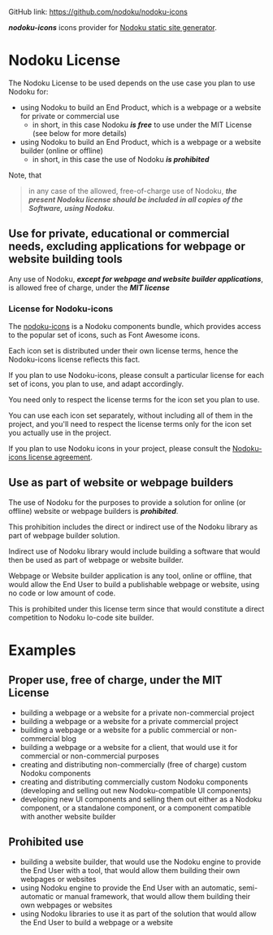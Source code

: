 

GitHub link: https://github.com/nodoku/nodoku-icons


**_nodoku-icons_** icons provider for [Nodoku static site generator](https://github.com/nodoku/nodoku-core).



# Nodoku License

The Nodoku License to be used depends on the use case you plan to use Nodoku for:

- using Nodoku to build an End Product, which is a webpage or a website for private or commercial use
  - in short, in this case Nodoku **_is free_** to use under the MIT License (see below for more details)
- using Nodoku to build an End Product, which is a webpage or a website builder (online or offline)
  - in short, in this case the use of Nodoku **_is prohibited_**


Note, that
> in any case of the allowed, free-of-charge use of Nodoku, **_the present Nodoku license should be included in all copies of the Software, using Nodoku_**.



## Use for private, educational or commercial needs, excluding applications for webpage or website building tools

Any use of Nodoku, **_except for webpage and website builder applications_**, is allowed free of charge, under the **_MIT license_**



### License for Nodoku-icons

The [nodoku-icons](https://github.com/nodoku/nodoku-icons) is a Nodoku components bundle, which provides access to the popular set of icons, such as Font Awesome icons.

Each icon set is distributed under their own license terms, hence the Nodoku-icons license reflects this fact.

If you plan to use Nodoku-icons, please consult a particular license for each set of icons, you plan to use, and adapt accordingly.

You need only to respect the license terms for the icon set you plan to use.

You can use each icon set separately, without including all of them in the project, and you'll need to respect the license terms only for the icon set you actually use in the project.

If you plan to use Nodoku icons in your project, please consult the [Nodoku-icons license agreement](https://github.com/nodoku/nodoku-icons/blob/main/LICENSE).


## Use as part of website or webpage builders

The use of Nodoku for the purposes to provide a solution for online (or offline) website or webpage builders is **_prohibited_**.

This prohibition includes the direct or indirect use of the Nodoku library as part of webpage builder solution.

Indirect use of Nodoku library would include building a software that would then be used as part of webpage or website builder.

Webpage or Website builder application is any tool, online or offline, that would allow the End User to build a publishable webpage or website, using no code or low amount of code.

This is prohibited under this license term since that would constitute a direct competition to Nodoku lo-code site builder.

# Examples

## Proper use, free of charge, under the MIT License

- building a webpage or a website for a private non-commercial project
- building a webpage or a website for a private commercial project
- building a webpage or a website for a public commercial or non-commercial blog
- building a webpage or a website for a client, that would use it for commercial or non-commercial purposes
- creating and distributing non-commercially (free of charge) custom Nodoku components
- creating and distributing commercially custom Nodoku components (developing and selling out new Nodoku-compatible UI components)
- developing new UI components and selling them out either as a Nodoku component, or a standalone component, or a component compatible with another website builder

## Prohibited use

- building a website builder, that would use the Nodoku engine to provide the End User with a tool, that would allow them building their own webpages or websites
- using Nodoku engine to provide the End User with an automatic, semi-automatic or manual framework, that would allow them building their own webpages or websites
- using Nodoku libraries to use it as part of the solution that would allow the End User to build a webpage or a website
